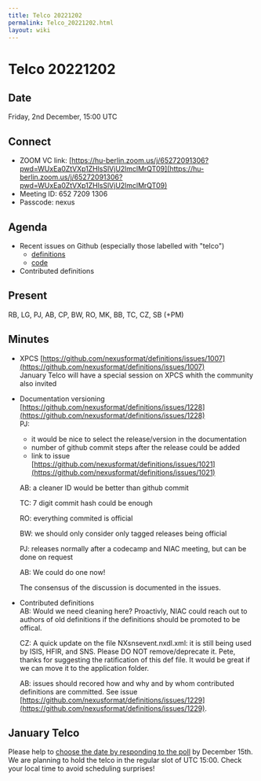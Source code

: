 ```yaml
---
title: Telco 20221202
permalink: Telco_20221202.html
layout: wiki
---
```

Telco 20221202
==============

Date
----

Friday, 2nd December, 15:00 UTC


Connect
-------
* ZOOM VC link: [https://hu-berlin.zoom.us/j/65272091306?pwd=WUxEa0ZtVXp1ZHlsSlVjU2lmclMrQT09](https://hu-berlin.zoom.us/j/65272091306?pwd=WUxEa0ZtVXp1ZHlsSlVjU2lmclMrQT09)
* Meeting ID: 652 7209 1306
* Passcode: nexus

Agenda
------

* Recent issues on Github (especially those labelled with "telco")
  * [definitions](https://github.com/nexusformat/definitions/issues?q=is%3Aopen+is%3Aissue)
  * [code](https://github.com/nexusformat/code/issues?q=is%3Aopen+is%3Aissue)
* Contributed definitions

Present
-------

RB, LG, PJ, AB, CP, BW, RO, MK, BB, TC, CZ, SB (+PM)

Minutes
-------

* XPCS [https://github.com/nexusformat/definitions/issues/1007](https://github.com/nexusformat/definitions/issues/1007)  
  January Telco will have a special session on XPCS whith the community also invited

* Documentation versioning [https://github.com/nexusformat/definitions/issues/1228](https://github.com/nexusformat/definitions/issues/1228)  
  PJ:
    - it would be nice to select the release/version in the documentation
    - number of github commit steps after the release could be added
    - link to issue [https://github.com/nexusformat/definitions/issues/1021](https://github.com/nexusformat/definitions/issues/1021)   

  AB: 
    a cleaner ID would be better than github commit  

  TC: 
    7 digit commit hash could be enough  

  RO: 
    everything commited is official  
  
  BW: 
    we should only consider only tagged releases being official  
  
  PJ: 
    releases normally after a codecamp and NIAC meeting, but can be done on request  
  
  AB: 
    We could do one now!  

  The consensus of the discussion is documented in the issues.

* Contributed definitions  
  AB: Would we need cleaning here? Proactivly, NIAC could reach out to authors of old definitions if the definitions should be promoted to be offical.  
  
  CZ: 
    A quick update on the file NXsnsevent.nxdl.xml: it is still being used by ISIS, HFIR, and SNS.  Please DO NOT remove/deprecate it. Pete, thanks for suggesting the ratification of this def file.  It would be great if we can move it to the application folder.  
    
  AB: issues should recored how and why and by whom contributed definitions are committed. See issue [https://github.com/nexusformat/definitions/issues/1229](https://github.com/nexusformat/definitions/issues/1229).  


January Telco
-------------

Please help to [choose the date by responding to the poll](https://doodle.com/meeting/participate/id/bq70jxRe) by December 15th. We are planning to hold the telco in the regular slot of UTC 15:00. Check your local time to avoid scheduling surprises!

